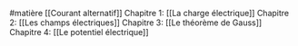 #matière 
[[Courant alternatif]]
Chapitre 1: [[La charge électrique]]
Chapitre 2: [[Les champs électriques]]
Chapitre 3: [[Le théorème de Gauss]]
Chapitre 4: [[Le potentiel électrique]]
